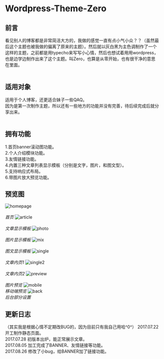 # Wordpress-Theme-Zero
## 前言 
看见别人的博客都是非常简洁大方的，我做的感觉一直有点小气小众？？（虽然最后这个主题也被我做的偏离了原来的主题）。然后就以灰白黑为主色调制作了一个这样的主题，之前都是用typecho来写写小心情，然后也想试着用用wordpress，也是边学边制作出来了这个主题。叫Zero，也算是从零开始，也有很干净的意思在里面。
</br>
</br>
## 适用对象
适用于个人博客，还更适合妹子一些QAQ。</br>
因为是第一次制作主题，所以还有一些地方的功能并没有完善，待后续完成后就分享出来。</br>
</br>
## 拥有功能
1.首页banner滚动图功能。</br>
2.个人介绍模块功能。</br>
3.友情链接功能。</br>
4.内置三种文章列表显示模板（分别是文字，图片，和图文型）。</br>
5.支持响应式布局。</br>
6.带图片放大预览功能。</br>

## 预览图
<a><img class="show" src="http://wx4.sinaimg.cn/large/0069luTRgy1fi9788h7ihj30z20il75k.jpg" alt="homepage" /></a></br>  
<em>首页</em>
<a><img class="show" src="http://wx2.sinaimg.cn/large/0069luTRgy1fi978arerzj30z50inab5.jpg" alt="article" /></a></br>  
<em>文章显示模板</em>
<a><img class="show" src="http://wx3.sinaimg.cn/large/0069luTRgy1fi978db3pbj30z70ingnp.jpg" alt="photo" /></a></br>  
<em>图片显示模板</em>
<a><img class="show" src="http://wx3.sinaimg.cn/large/0069luTRgy1fi978gl7abj30z50ikwfr.jpg" alt="mix" /></a></br>  
<em>图文显示模板</em>
<a><img class="show" src="http://wx4.sinaimg.cn/large/0069luTRgy1fi978jq10hj30z70ikjsh.jpg" alt="single" /></a></br>  
<em>文章内页1</em>
<a><img class="show" src="http://wx2.sinaimg.cn/large/0069luTRgy1fi978o3bzhj30z40gsgly.jpg" alt="single2" /></a></br>  
<em>文章内页2</em>
<a><img class="show" src="http://wx3.sinaimg.cn/large/0069luTRgy1fi978s5p5zj30z90in0u6.jpg" alt="preview" /></a></br>  
<em>图片预览</em>
<a><img class="show" src="http://wx3.sinaimg.cn/mw1024/0069luTRgy1fi978y8js6j30ku112n03.jpg" alt="mobile" /></a></br>
<em>移动端预览</em>
<a><img class="show" src="http://wx3.sinaimg.cn/large/0069luTRgy1fi978uxpnnj30za0ik3zd.jpg" alt="back" /></a>  
<em>后台部分设置</em>

## 更新日志
（其实我是根据心情不定期改BUG的，因为目前只有我自己用哈^0^）
2017.07.22 开工制作静态页面。</br>
2017.07.28 初版本出炉，能正常展示文章。</br>
2017.08.05 加工完成了BANNER、友情链接等功能。</br>
2017.08.26 修改了小bug，给BANNER加了链接功能。</br>
